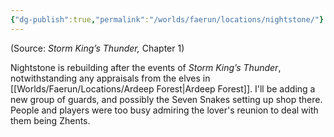 ```yaml
---
{"dg-publish":true,"permalink":"/worlds/faerun/locations/nightstone/"}
---
```



(Source: *Storm King’s Thunder,* Chapter 1)

Nightstone is rebuilding after the events of *Storm King’s Thunder*, notwithstanding any appraisals from the elves in [[Worlds/Faerun/Locations/Ardeep Forest\|Ardeep Forest]]. 
I'll be adding a new group of guards, and possibly the Seven Snakes setting up shop there. People and players were too busy admiring the lover's reunion to deal with them being Zhents.
